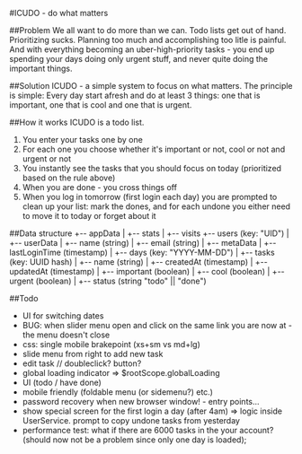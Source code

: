 #ICUDO - do what matters

##Problem
We all want to do more than we can.
Todo lists get out of hand. Prioritizing sucks. Planning too much and accomplishing too litle is painful. And with everything becoming an uber-high-priority tasks - you end up spending your days doing only urgent stuff, and never quite doing the important things.

##Solution
ICUDO - a simple system to focus on what matters. The principle is simple: Every day start afresh and do at least 3 things: one that is important, one that is cool and one that is urgent.

##How it works
ICUDO is a todo list.
1. You enter your tasks one by one
2. For each one you choose whether it's important or not, cool or not and urgent or not
3. You instantly see the tasks that you should focus on today (prioritized based on the rule above)
4. When you are done - you cross things off
5. When you log in tomorrow (first login each day) you are prompted to clean up your list: mark the dones, and for each undone you either need to move it to today or forget about it

##Data structure
+-- appData
|   +-- stats
|       +-- visits 
+-- users (key: "UID")
|   +-- userData
|       +-- name (string)
|       +-- email (string)
|   +-- metaData
|       +-- lastLoginTime (timestamp)
|   +-- days (key: "YYYY-MM-DD")
|       +-- tasks (key: UUID hash)
|           +-- name (string)
|           +-- createdAt (timestamp)
|           +-- updatedAt (timestamp)
|           +-- important (boolean)
|           +-- cool (boolean)
|           +-- urgent (boolean)
|           +-- status (string "todo" || "done")

##Todo
* UI for switching dates
* BUG: when slider menu open and click on the same link you are now at - the menu doesn't close
* css: single mobile brakepoint (xs+sm vs md+lg)
* slide menu from right to add new task
* edit task // doubleclick? button?
* global loading indicator => $rootScope.globalLoading
* UI (todo / have done)
* mobile friendly (foldable menu (or sidemenu?) etc.)
* password recovery when new browser window! - entry points...
* show special screen for the first login a day (after 4am) => logic inside UserService. prompt to copy undone tasks from yesterday
* performance test: what if there are 6000 tasks in the your account? (should now not be a problem since only one day is loaded);
